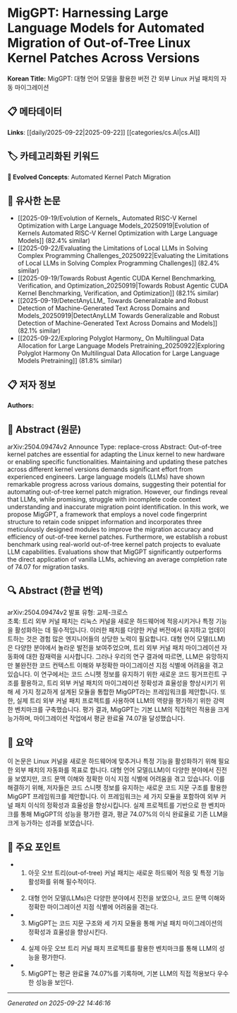# MigGPT: Harnessing Large Language Models for Automated Migration of Out-of-Tree Linux Kernel Patches Across Versions

**Korean Title:** MigGPT: 대형 언어 모델을 활용한 버전 간 외부 Linux 커널 패치의 자동 마이그레이션

## 📋 메타데이터

**Links**: [[daily/2025-09-22|2025-09-22]] [[categories/cs.AI|cs.AI]]

## 🏷️ 카테고리화된 키워드
**🚀 Evolved Concepts**: Automated Kernel Patch Migration

## 🔗 유사한 논문
- [[2025-09-19/Evolution of Kernels_ Automated RISC-V Kernel Optimization with Large Language Models_20250919|Evolution of Kernels Automated RISC-V Kernel Optimization with Large Language Models]] (82.4% similar)
- [[2025-09-22/Evaluating the Limitations of Local LLMs in Solving Complex Programming Challenges_20250922|Evaluating the Limitations of Local LLMs in Solving Complex Programming Challenges]] (82.4% similar)
- [[2025-09-19/Towards Robust Agentic CUDA Kernel Benchmarking, Verification, and Optimization_20250919|Towards Robust Agentic CUDA Kernel Benchmarking, Verification, and Optimization]] (82.1% similar)
- [[2025-09-19/DetectAnyLLM_ Towards Generalizable and Robust Detection of Machine-Generated Text Across Domains and Models_20250919|DetectAnyLLM Towards Generalizable and Robust Detection of Machine-Generated Text Across Domains and Models]] (82.1% similar)
- [[2025-09-22/Exploring Polyglot Harmony_ On Multilingual Data Allocation for Large Language Models Pretraining_20250922|Exploring Polyglot Harmony On Multilingual Data Allocation for Large Language Models Pretraining]] (81.8% similar)

## 📋 저자 정보

**Authors:** 

## 📄 Abstract (원문)

arXiv:2504.09474v2 Announce Type: replace-cross 
Abstract: Out-of-tree kernel patches are essential for adapting the Linux kernel to new hardware or enabling specific functionalities. Maintaining and updating these patches across different kernel versions demands significant effort from experienced engineers. Large language models (LLMs) have shown remarkable progress across various domains, suggesting their potential for automating out-of-tree kernel patch migration. However, our findings reveal that LLMs, while promising, struggle with incomplete code context understanding and inaccurate migration point identification. In this work, we propose MigGPT, a framework that employs a novel code fingerprint structure to retain code snippet information and incorporates three meticulously designed modules to improve the migration accuracy and efficiency of out-of-tree kernel patches. Furthermore, we establish a robust benchmark using real-world out-of-tree kernel patch projects to evaluate LLM capabilities. Evaluations show that MigGPT significantly outperforms the direct application of vanilla LLMs, achieving an average completion rate of 74.07 for migration tasks.

## 🔍 Abstract (한글 번역)

arXiv:2504.09474v2 발표 유형: 교체-크로스  
초록: 트리 외부 커널 패치는 리눅스 커널을 새로운 하드웨어에 적응시키거나 특정 기능을 활성화하는 데 필수적입니다. 이러한 패치를 다양한 커널 버전에서 유지하고 업데이트하는 것은 경험 많은 엔지니어들의 상당한 노력이 필요합니다. 대형 언어 모델(LLM)은 다양한 분야에서 놀라운 발전을 보여주었으며, 트리 외부 커널 패치 마이그레이션 자동화에 대한 잠재력을 시사합니다. 그러나 우리의 연구 결과에 따르면, LLM은 유망하지만 불완전한 코드 컨텍스트 이해와 부정확한 마이그레이션 지점 식별에 어려움을 겪고 있습니다. 이 연구에서는 코드 스니펫 정보를 유지하기 위한 새로운 코드 핑거프린트 구조를 활용하고, 트리 외부 커널 패치의 마이그레이션 정확성과 효율성을 향상시키기 위해 세 가지 정교하게 설계된 모듈을 통합한 MigGPT라는 프레임워크를 제안합니다. 또한, 실제 트리 외부 커널 패치 프로젝트를 사용하여 LLM의 역량을 평가하기 위한 강력한 벤치마크를 구축했습니다. 평가 결과, MigGPT는 기본 LLM의 직접적인 적용을 크게 능가하며, 마이그레이션 작업에서 평균 완료율 74.07을 달성했습니다.

## 📝 요약

이 논문은 Linux 커널을 새로운 하드웨어에 맞추거나 특정 기능을 활성화하기 위해 필요한 외부 패치의 자동화를 목표로 합니다. 대형 언어 모델(LLM)이 다양한 분야에서 진전을 보였지만, 코드 문맥 이해와 정확한 이식 지점 식별에 어려움을 겪고 있습니다. 이를 해결하기 위해, 저자들은 코드 스니펫 정보를 유지하는 새로운 코드 지문 구조를 활용한 MigGPT 프레임워크를 제안합니다. 이 프레임워크는 세 가지 모듈을 포함하여 외부 커널 패치 이식의 정확성과 효율성을 향상시킵니다. 실제 프로젝트를 기반으로 한 벤치마크를 통해 MigGPT의 성능을 평가한 결과, 평균 74.07%의 이식 완료율로 기존 LLM을 크게 능가하는 성과를 보였습니다.

## 🎯 주요 포인트

- 1. 아웃 오브 트리(out-of-tree) 커널 패치는 새로운 하드웨어 적응 및 특정 기능 활성화를 위해 필수적이다.

- 2. 대형 언어 모델(LLMs)은 다양한 분야에서 진전을 보였으나, 코드 문맥 이해와 정확한 마이그레이션 지점 식별에 어려움을 겪는다.

- 3. MigGPT는 코드 지문 구조와 세 가지 모듈을 통해 커널 패치 마이그레이션의 정확성과 효율성을 향상시킨다.

- 4. 실제 아웃 오브 트리 커널 패치 프로젝트를 활용한 벤치마크를 통해 LLM의 성능을 평가한다.

- 5. MigGPT는 평균 완료율 74.07%를 기록하며, 기본 LLM의 직접 적용보다 우수한 성능을 보인다.

---

*Generated on 2025-09-22 14:46:16*